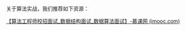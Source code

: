 关于算法实战，我们推荐如下资源：

[【算法工程师校招面试_数据结构面试_数据算法面试】-慕课网 (imooc.com)](https://coding.imooc.com/class/chapter/82.html#Anchor)